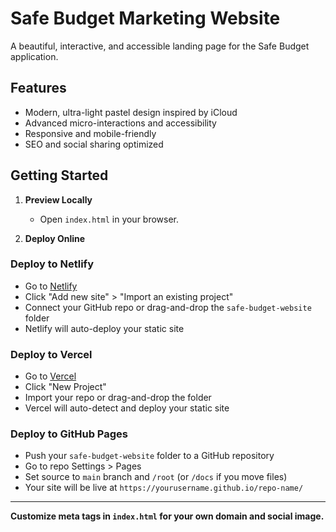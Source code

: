 # Safe Budget Marketing Website

A beautiful, interactive, and accessible landing page for the Safe Budget application.

## Features
- Modern, ultra-light pastel design inspired by iCloud
- Advanced micro-interactions and accessibility
- Responsive and mobile-friendly
- SEO and social sharing optimized

## Getting Started

1. **Preview Locally**
   - Open `index.html` in your browser.

2. **Deploy Online**

### Deploy to Netlify
- Go to [Netlify](https://netlify.com/)
- Click "Add new site" > "Import an existing project"
- Connect your GitHub repo or drag-and-drop the `safe-budget-website` folder
- Netlify will auto-deploy your static site

### Deploy to Vercel
- Go to [Vercel](https://vercel.com/)
- Click "New Project"
- Import your repo or drag-and-drop the folder
- Vercel will auto-detect and deploy your static site

### Deploy to GitHub Pages
- Push your `safe-budget-website` folder to a GitHub repository
- Go to repo Settings > Pages
- Set source to `main` branch and `/root` (or `/docs` if you move files)
- Your site will be live at `https://yourusername.github.io/repo-name/`

---

**Customize meta tags in `index.html` for your own domain and social image.** 